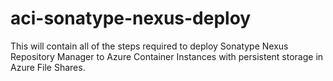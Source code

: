 # aci-sonatype-nexus-deploy
This will contain all of the steps required to deploy Sonatype Nexus Repository Manager to Azure Container Instances with persistent storage in Azure File Shares.
